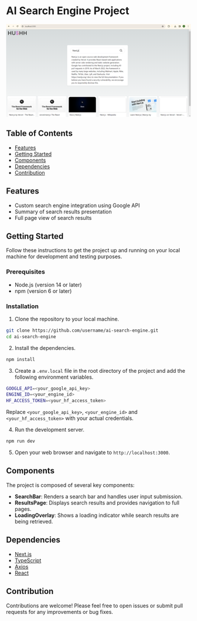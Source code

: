 # AI Search Engine Project

![Project Image](/public/App-Screenshot.png)

## Table of Contents

- [Features](#features)
- [Getting Started](#getting-started)
- [Components](#components)
- [Dependencies](#dependencies)
- [Contribution](#contribution)

## Features

- Custom search engine integration using Google API
- Summary of search results presentation
- Full page view of search results

## Getting Started

Follow these instructions to get the project up and running on your local machine for development and testing purposes.

### Prerequisites

- Node.js (version  14 or later)
- npm (version  6 or later)

### Installation

1. Clone the repository to your local machine.

```bash
git clone https://github.com/username/ai-search-engine.git
cd ai-search-engine
```

2. Install the dependencies.

```bash
npm install
```

3. Create a `.env.local` file in the root directory of the project and add the following environment variables.

```bash
GOOGLE_API=<your_google_api_key>
ENGINE_ID=<your_engine_id>
HF_ACCESS_TOKEN=<your_hf_access_token>
```

Replace `<your_google_api_key>`, `<your_engine_id>` and `<your_hf_access_token>` with your actual credentials.

4. Run the development server.

```bash
npm run dev
```

5. Open your web browser and navigate to `http://localhost:3000`.

## Components

The project is composed of several key components:

- **SearchBar**: Renders a search bar and handles user input submission.
- **ResultsPage**: Displays search results and provides navigation to full pages.
- **LoadingOverlay**: Shows a loading indicator while search results are being retrieved.

## Dependencies

- [Next.js](https://nextjs.org/)
- [TypeScript](https://www.typescriptlang.org/)
- [Axios](https://axios-http.com/)
- [React](https://reactjs.org/)

## Contribution

Contributions are welcome! Please feel free to open issues or submit pull requests for any improvements or bug fixes.